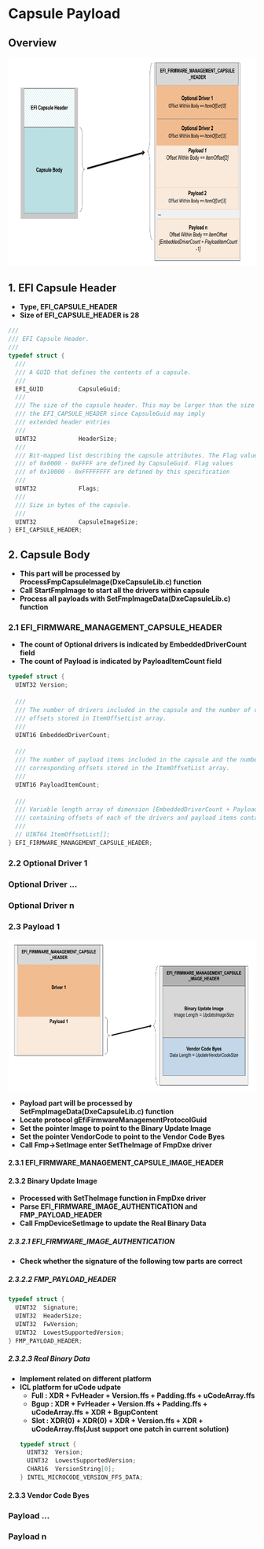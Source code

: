 # Capsule Payload

## Overview
![avatar](https://github.com/chenc2/Notes/blob/master/Images/UEFI%20Capsule%20Payload.png)

## 1. EFI Capsule Header
- **Type, EFI_CAPSULE_HEADER**
- **Size of EFI_CAPSULE_HEADER is 28**
``` C
///
/// EFI Capsule Header.
///
typedef struct {
  ///
  /// A GUID that defines the contents of a capsule.
  ///
  EFI_GUID          CapsuleGuid;
  ///
  /// The size of the capsule header. This may be larger than the size of
  /// the EFI_CAPSULE_HEADER since CapsuleGuid may imply
  /// extended header entries
  ///
  UINT32            HeaderSize;
  ///
  /// Bit-mapped list describing the capsule attributes. The Flag values
  /// of 0x0000 - 0xFFFF are defined by CapsuleGuid. Flag values
  /// of 0x10000 - 0xFFFFFFFF are defined by this specification
  ///
  UINT32            Flags;
  ///
  /// Size in bytes of the capsule.
  ///
  UINT32            CapsuleImageSize;
} EFI_CAPSULE_HEADER;
```

## 2. Capsule Body
- **This part will be processed by ProcessFmpCapsuleImage(DxeCapsuleLib.c) function**
- **Call StartFmpImage to start all the drivers within capsule**
- **Process all payloads with SetFmpImageData(DxeCapsuleLib.c) function**

### 2.1 EFI_FIRMWARE_MANAGEMENT_CAPSULE_HEADER
- **The count of Optional drivers is indicated by EmbeddedDriverCount field**
- **The count of Payload is indicated by PayloadItemCount field**
``` C
typedef struct {
  UINT32 Version;

  ///
  /// The number of drivers included in the capsule and the number of corresponding
  /// offsets stored in ItemOffsetList array.
  ///
  UINT16 EmbeddedDriverCount;

  ///
  /// The number of payload items included in the capsule and the number of
  /// corresponding offsets stored in the ItemOffsetList array.
  ///
  UINT16 PayloadItemCount;

  ///
  /// Variable length array of dimension [EmbeddedDriverCount + PayloadItemCount]
  /// containing offsets of each of the drivers and payload items contained within the capsule
  ///
  // UINT64 ItemOffsetList[];
} EFI_FIRMWARE_MANAGEMENT_CAPSULE_HEADER;
```

### 2.2 Optional Driver 1
### Optional Driver ...
### Optional Driver n

### 2.3 Payload 1
![avatar](https://github.com/chenc2/Notes/blob/master/Images/UEFI%20Capsule%20Payload%201.png)
- **Payload part will be processed by SetFmpImageData(DxeCapsuleLib.c) function**
- **Locate protocol gEfiFirmwareManagementProtocolGuid**
- **Set the pointer Image to point to the Binary Update Image**
- **Set the pointer VendorCode to point to the Vendor Code Byes**
- **Call Fmp->SetImage enter SetTheImage of FmpDxe driver**
#### 2.3.1 EFI_FIRMWARE_MANAGEMENT_CAPSULE_IMAGE_HEADER
#### 2.3.2 Binary Update Image
- **Processed with SetTheImage function in FmpDxe driver**
- **Parse EFI_FIRMWARE_IMAGE_AUTHENTICATION and FMP_PAYLOAD_HEADER**
- **Call FmpDeviceSetImage to update the Real Binary Data**
##### 2.3.2.1 EFI_FIRMWARE_IMAGE_AUTHENTICATION
- **Check whether the signature of the following tow parts are correct**
##### 2.3.2.2 FMP_PAYLOAD_HEADER
``` C
typedef struct {
  UINT32  Signature;
  UINT32  HeaderSize;
  UINT32  FwVersion;
  UINT32  LowestSupportedVersion;
} FMP_PAYLOAD_HEADER;
```
##### 2.3.2.3 Real Binary Data
- **Implement related on different platform**
- **ICL platform for uCode udpate**
  - **Full : XDR + FvHeader + Version.ffs + Padding.ffs + uCodeArray.ffs**
  - **Bgup : XDR + FvHeader + Version.ffs + Padding.ffs + uCodeArray.ffs + XDR + BgupContent**
  - **Slot : XDR(0) + XDR(0) + XDR + Version.ffs + XDR + uCodeArray.ffs(Just support one patch in current solution)**
  ``` C
  typedef struct {
    UINT32  Version;
    UINT32  LowestSupportedVersion;
    CHAR16  VersionString[0];
  } INTEL_MICROCODE_VERSION_FFS_DATA;
  ```
#### 2.3.3 Vendor Code Byes

### Payload ...
### Payload n
